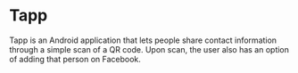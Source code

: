 Tapp
====
Tapp is an Android application that lets people share contact information through a simple scan of a QR code. 
Upon scan, the user also has an option of adding that person on Facebook. 

